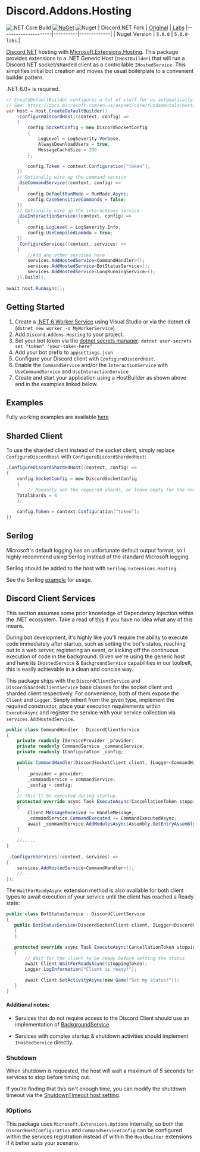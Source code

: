 # Discord.Addons.Hosting 
![.NET Core Build](https://github.com/Hawxy/Discord.Addons.Hosting/workflows/.NET%20Core%20Build/badge.svg)
[![NuGet](https://img.shields.io/nuget/v/Discord.Addons.Hosting.svg?style=flat-square)](https://www.nuget.org/packages/Discord.Addons.Hosting)
![Nuget](https://img.shields.io/nuget/dt/Discord.Addons.Hosting?style=flat-square)
| Discord.NET Fork | [Original](https://github.com/discord-net/Discord.Net) | [Labs](https://github.com/Discord-Net-Labs/Discord.Net-Labs)
|---------------------|----------|-------------|
| Nuget Version      | `5.0.0`   | `5.0.0-labs` |

[Discord.NET](https://github.com/RogueException/Discord.Net) hosting with [Microsoft.Extensions.Hosting](https://docs.microsoft.com/en-us/aspnet/core/fundamentals/host/generic-host). 
This package provides extensions to a .NET Generic Host (`IHostBuilder`) that will run a Discord.NET socket/sharded client as a controllable `IHostedService`. This simplifies initial bot creation and moves the usual boilerplate to a convenient builder pattern.


.NET  6.0+ is required.

```csharp
// CreateDefaultBuilder configures a lot of stuff for us automatically
// See: https://docs.microsoft.com/en-us/aspnet/core/fundamentals/host/generic-host
var host = Host.CreateDefaultBuilder()   
    .ConfigureDiscordHost((context, config) =>
    {
        config.SocketConfig = new DiscordSocketConfig
        {
            LogLevel = LogSeverity.Verbose,
            AlwaysDownloadUsers = true,
            MessageCacheSize = 200
        };

        config.Token = context.Configuration["token"];
    })
	// Optionally wire up the command service
    .UseCommandService((context, config) =>
    {
        config.DefaultRunMode = RunMode.Async;
        config.CaseSensitiveCommands = false;
    })
	// Optionally wire up the interactions service
	.UseInteractionService((context, config) =>
    {
        config.LogLevel = LogSeverity.Info;
        config.UseCompiledLambda = true;
    })
    .ConfigureServices((context, services) =>
    {
        //Add any other services here
        services.AddHostedService<CommandHandler>();
        services.AddHostedService<BotStatusService>();
        services.AddHostedService<LongRunningService>();
    }).Build();
  
await host.RunAsync();
```

## Getting Started

1. Create a [.NET 6 Worker Service](https://docs.microsoft.com/en-us/aspnet/core/fundamentals/host/hosted-services?view=aspnetcore-6.0&tabs=visual-studio#worker-service-template) using Visual Studio or via the dotnet cli (`dotnet new worker -o MyWorkerService`)
2. Add ```Discord.Addons.Hosting``` to your project.   
3. Set your bot token via the [dotnet secrets manager](https://docs.microsoft.com/en-us/aspnet/core/security/app-secrets?view=aspnetcore-6.0&tabs=windows#set-a-secret): `dotnet user-secrets set "token" "your-token-here"`
4. Add your bot prefix to `appsettings.json`
5. Configure your Discord client with `ConfigureDiscordHost`.
6. Enable the `CommandService` and/or the `InteractionService` with `UseCommandService` and `UseInteractionService`
6. Create and start your application using a HostBuilder as shown above and in the examples linked below.

## Examples

Fully working examples are available [here](https://github.com/Hawxy/Discord.Addons.Hosting/tree/master/Samples)

## Sharded Client

To use the sharded client instead of the socket client, simply replace `ConfigureDiscordHost` with `ConfigureDiscordShardedHost`:
```csharp
.ConfigureDiscordShardedHost((context, config) =>
{
    config.SocketConfig = new DiscordSocketConfig
    {
    	// Manually set the required shards, or leave empty for the recommended count
	TotalShards = 4
    };

    config.Token = context.Configuration["token"];
})

```

## Serilog

Microsoft's default logging has an unfortunate default output format, so I highly recommend using Serilog instead of the standard Microsoft logging. 

Serilog should be added to the host with ```Serilog.Extensions.Hosting```. 

See the Serilog [example](https://github.com/Hawxy/Discord.Addons.Hosting/tree/master/Samples/SampleBotSerilog) for usage.

## Discord Client Services

This section assumes some prior knowledge of Dependency Injection within the .NET ecosystem. Take a read of [this](https://docs.microsoft.com/en-us/aspnet/core/fundamentals/dependency-injection) if you have no idea what any of this means.

During bot development, it's highly like you'll require the ability to execute code immediately after startup, such as setting the bot's status, reaching out to a web server, registering an event, or kicking off the continuous execution of code in the background. Given we're using the generic host and have its `IHostedService` & `BackgroundService` capabilities in our toolbelt, this is easily achievable in a clean and concise way. 

This package ships with the `DiscordClientService` and `DiscordShardedClientService` base classes for the socket client and sharded client respectively. For convenience, both of them expose the `Client` and `Logger`. Simply inherit from the given type, implement the required constructor, place your execution requirements within `ExecuteAsync` and register the service with your service collection via `services.AddHostedService`.

```csharp
public class CommandHandler : DiscordClientService
{
    private readonly IServiceProvider _provider;
    private readonly CommandService _commandService;
    private readonly IConfiguration _config;

    public CommandHandler(DiscordSocketClient client, ILogger<CommandHandler> logger,  IServiceProvider provider, CommandService commandService, IConfiguration config) : base(client, logger)
    {
        _provider = provider;
        _commandService = commandService;
        _config = config;
    }
    // This'll be executed during startup.
    protected override async Task ExecuteAsync(CancellationToken stoppingToken)
    {
        Client.MessageReceived += HandleMessage;
        _commandService.CommandExecuted += CommandExecutedAsync;
        await _commandService.AddModulesAsync(Assembly.GetEntryAssembly(), _provider);
    }
        
    //.....
}
```
```csharp
 .ConfigureServices((context, services) =>
{
    services.AddHostedService<CommandHandler>();
    //....
});

```
 
 The `WaitForReadyAsync` extension method is also available for both client types to await execution of your service until the client has reached a Ready state:
 
 ```csharp
public class BotStatusService : DiscordClientService
{
    public BotStatusService(DiscordSocketClient client, ILogger<DiscordClientService> logger) : base(client, logger)
    {
    }

    protected override async Task ExecuteAsync(CancellationToken stoppingToken)
    {
    	// Wait for the client to be ready before setting the status
        await Client.WaitForReadyAsync(stoppingToken);
        Logger.LogInformation("Client is ready!");

        await Client.SetActivityAsync(new Game("Set my status!"));
    }
}
```

#### Additional notes: 
- Services that do not require access to the Discord Client should use an implementation of [BackgroundService](https://docs.microsoft.com/en-us/dotnet/architecture/microservices/multi-container-microservice-net-applications/background-tasks-with-ihostedservice).

- Services with complex startup & shutdown activities should implement `IHostedService` directly.

### Shutdown

When shutdown is requested, the host will wait a maximum of 5 seconds for services to stop before timing out.

If you're finding that this isn't enough time, you can modify the shutdown timeout via the [ShutdownTimeout host setting](https://docs.microsoft.com/en-us/aspnet/core/fundamentals/host/generic-host?view=aspnetcore-5.0#shutdowntimeout).

### IOptions

This package uses `Microsoft.Extensions.Options` internally, so both the `DiscordHostConfiguration` and `CommandServiceConfig` can be configured within the services registration instead of within the `HostBuilder` extensions if it better suits your scenario.
